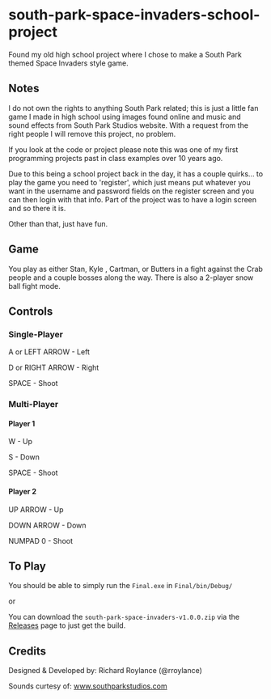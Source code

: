 # south-park-space-invaders-school-project
Found my old high school project where I chose to make a South Park themed Space Invaders style game.

## Notes
I do not own the rights to anything South Park related; this is just a little fan game I made in high school using images found online and music and sound effects from South Park Studios website. With a request from the right people I will remove this project, no problem.

If you look at the code or project please note this was one of my first programming projects past in class examples over 10 years ago.

Due to this being a school project back in the day, it has a couple quirks... to play the game you need to 'register', which just means put whatever you want in the username and password fields on the register screen and you can then login with that info. Part of the project was to have a login screen and so there it is.

Other than that, just have fun.

## Game

You play as either Stan, Kyle , Cartman, or Butters in a fight against the Crab people and a couple bosses along the way. There is also a 2-player snow ball fight mode.

## Controls
### Single-Player
A or LEFT ARROW - Left

D or RIGHT ARROW - Right

SPACE - Shoot

### Multi-Player
#### Player 1
W - Up

S - Down

SPACE - Shoot

#### Player 2
UP ARROW - Up

DOWN ARROW - Down

NUMPAD 0 - Shoot

## To Play
You should be able to simply run the ```Final.exe``` in ```Final/bin/Debug/```

or

You can download the ```south-park-space-invaders-v1.0.0.zip``` via the [Releases](https://github.com/rroylance/south-park-space-invaders-school-project/releases) page to just get the build.

## Credits

Designed & Developed by: Richard Roylance (@rroylance)

Sounds curtesy of: www.southparkstudios.com
